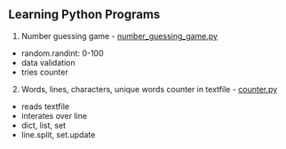 ## Learning Python Programs

1. Number guessing game - [number_guessing_game.py](https://github.com/psrozek/python-training/blob/main/number_guessing_game.py)
  * random.randint: 0-100
  * data validation
  * tries counter

2. Words, lines, characters, unique words counter in textfile - [counter.py](https://github.com/psrozek/python-training/blob/main/counter.py)
  * reads textfile
  * interates over line
  * dict, list, set
  * line.split, set.update
